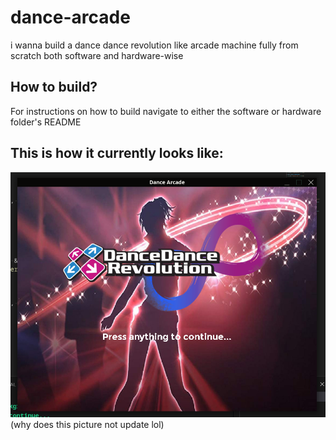 # dance-arcade

i wanna build a dance dance revolution like arcade machine fully from scratch both software and hardware-wise

## How to build?

For instructions on how to build navigate to either the software or hardware folder's README

## This is how it currently looks like:
![](./assets/screenshot.png)
(why does this picture not update lol)

